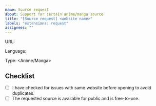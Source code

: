 ```yaml
---
name: Source request
about: Support for certain anime/manga source
title: "[Source request] <website name>"
labels: "extensions: request"
assignees: ""
---
```


<!-- 1. Put an `x` in all the boxes that apply -->
<!-- 2. Replace necessary things -->
<!-- 3. Remove `<>` when replacing with values -->

URL: <url>

Language: <language>

Type: <Anime/Manga>

## Checklist

-   [ ] I have checked for issues with same website before opening to avoid duplicates.
-   [ ] The requested source is available for public and is free-to-use.
